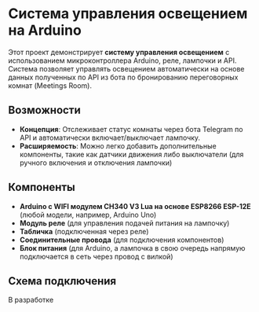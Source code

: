 # Система управления освещением на Arduino

Этот проект демонстрирует **систему управления освещением** с использованием микроконтроллера Arduino, реле, лампочки и API. Система позволяет управлять освещением автоматически на основе данных полученных по API из бота по бронированию переговорных комнат (Meetings Room).

## Возможности

- **Концепция**: Отслеживает статус комнаты через бота Telegram по API и автоматически включает/выключает лампочку.
- **Расширяемость**: Можно легко добавить дополнительные компоненты, такие как датчики движения либо выключатели (для ручного включения и отключения лампочки)

## Компоненты

- **Arduino с WIFI модулем CH340 V3 Lua на основе ESP8266 ESP-12E** (любой модели, например, Arduino Uno)
- **Модуль реле** (для управления подачей питания на лампочку)
- **Табличка** (подключенная через реле)
- **Соединительные провода** (для подключения компонентов)
- **Блок питания** (для Arduino, а лампочка в свою очередь напрямую подключается в сеть через провод с вилкой)

## Схема подключения
В разработке